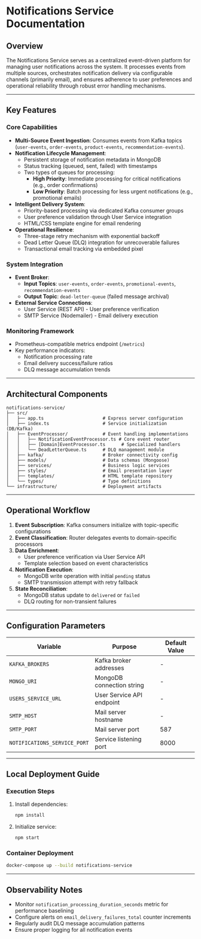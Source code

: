 # Notifications Service Documentation

## Overview  
The Notifications Service serves as a centralized event-driven platform for managing user notifications across the system. It processes events from multiple sources, orchestrates notification delivery via configurable channels (primarily email), and ensures adherence to user preferences and operational reliability through robust error handling mechanisms.

---

## Key Features  

### Core Capabilities  
- **Multi-Source Event Ingestion**: Consumes events from Kafka topics (`user-events`, `order-events`, `product-events`, `recommendation-events`).  
- **Notification Lifecycle Management**:  
  - Persistent storage of notification metadata in MongoDB  
  - Status tracking (queued, sent, failed) with timestamps  
  - Two types of queues for processing:  
    - **High Priority**: Immediate processing for critical notifications (e.g., order confirmations)  
    - **Low Priority**: Batch processing for less urgent notifications (e.g., promotional emails)
- **Intelligent Delivery System**:  
  - Priority-based processing via dedicated Kafka consumer groups  
  - User preference validation through User Service integration  
  - HTML/CSS template engine for email rendering  
- **Operational Resilience**:  
  - Three-stage retry mechanism with exponential backoff  
  - Dead Letter Queue (DLQ) integration for unrecoverable failures  
  - Transactional email tracking via embedded pixel  

### System Integration  
- **Event Broker**:  
  - **Input Topics**: `user-events`, `order-events`, `promotional-events`, `recommendation-events`  
  - **Output Topic**: `dead-letter-queue` (failed message archival)  
- **External Service Connections**:  
  - User Service (REST API) - User preference verification  
  - SMTP Service (Nodemailer) - Email delivery execution  

### Monitoring Framework  
- Prometheus-compatible metrics endpoint (`/metrics`)  
- Key performance indicators:  
  - Notification processing rate  
  - Email delivery success/failure ratios  
  - DLQ message accumulation trends  

---

## Architectural Components  

```plaintext
notifications-service/
├── src/
│   ├── app.ts                      # Express server configuration
│   ├── index.ts                    # Service initialization (DB/Kafka)
│   ├── EventProcessor/             # Event handling implementations
│   │   ├── NotificationEventProcessor.ts # Core event router
│   │   ├── [Domain]EventProcessor.ts      # Specialized handlers
│   │   └── DeadLetterQueue.ts      # DLQ management module
│   ├── kafka/                      # Broker connectivity config
│   ├── models/                     # Data schemas (Mongoose)
│   ├── services/                   # Business logic services
│   ├── styles/                     # Email presentation layer
│   ├── templates/                  # HTML template repository
│   └── types/                      # Type definitions
└── infrastructure/                 # Deployment artifacts
```

---

## Operational Workflow  

1. **Event Subscription**: Kafka consumers initialize with topic-specific configurations  
2. **Event Classification**: Router delegates events to domain-specific processors  
3. **Data Enrichment**:  
   - User preference verification via User Service API  
   - Template selection based on event characteristics  
4. **Notification Execution**:  
   - MongoDB write operation with initial `pending` status  
   - SMTP transmission attempt with retry fallback  
5. **State Reconciliation**:  
   - MongoDB status update to `delivered` or `failed`  
   - DLQ routing for non-transient failures  

---

## Configuration Parameters  

| Variable                   | Purpose                                | Default Value |
|----------------------------|----------------------------------------|---------------|
| `KAFKA_BROKERS`            | Kafka broker addresses                 | -             |
| `MONGO_URI`                | MongoDB connection string             | -             |
| `USERS_SERVICE_URL`        | User Service API endpoint             | -             |
| `SMTP_HOST`                | Mail server hostname                  | -             |
| `SMTP_PORT`                | Mail server port                      | 587           |
| `NOTIFICATIONS_SERVICE_PORT` | Service listening port               | 8000          |

---

## Local Deployment Guide  


### Execution Steps  
1. Install dependencies:  
   ```bash
   npm install
   ```
2. Initialize service:  
   ```bash
   npm start
   ```

### Container Deployment  
```bash
docker-compose up --build notifications-service
```

---

## Observability Notes  
- Monitor `notification_processing_duration_seconds` metric for performance baselining  
- Configure alerts on `email_delivery_failures_total` counter increments  
- Regularly audit DLQ message accumulation patterns  
- Ensure proper logging for all notification events  



